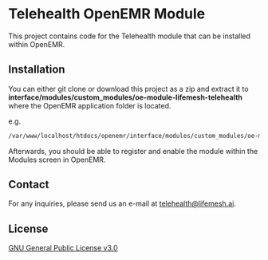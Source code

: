 # Telehealth OpenEMR Module
This project contains code for the Telehealth module that can be installed within OpenEMR.

## Installation

You can either git clone or download this project as a zip and extract it to <b>interface/modules/custom_modules/oe-module-lifemesh-telehealth</b> where the OpenEMR application folder is located.

e.g.
```bash
/var/www/localhost/htdocs/openemr/interface/modules/custom_modules/oe-module-lifemesh-telehealth
```

Afterwards, you should be able to register and enable the module within the Modules screen in OpenEMR.

## Contact
For any inquiries, please send us an e-mail at [telehealth@lifemesh.ai](mailto:telehealth@lifemesh.ai).

## License
[GNU General Public License v3.0](https://choosealicense.com/licenses/gpl-3.0/)